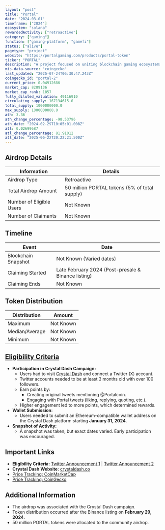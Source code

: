 ```yaml
---
layout: "post"
title: "Portal"
date: "2024-03-01"
timeframe: ["2024"]
ecosystem: "solana"
rewardedActivity: ["retroactive"]
category: ["gaming"]
function: ["gaming-platform", "gamefi"]
status: ["alive"]
pagetype: "project"
website: "https://portalgaming.com/products/portal-token"
ticker: "PORTAL"
description: "A project focused on uniting blockchain gaming ecosystems."
mis-data-source: "coingecko"
last_updated: "2025-07-24T06:30:47.243Z"
coingecko_id: "portal-2"
current_price: 0.04912686
market_cap: 8209136
market_cap_rank: 1857
fully_diluted_valuation: 49116910
circulating_supply: 167134615.0
total_supply: 1000000000.0
max_supply: 1000000000.0
ath: 3.36
ath_change_percentage: -98.53796
ath_date: "2024-02-29T10:05:01.008Z"
atl: 0.02699687
atl_change_percentage: 81.91012
atl_date: "2025-06-22T20:22:21.500Z"
---
```


## Airdrop Details

| Information              | Details                                       |
| ------------------------ | --------------------------------------------- |
| Airdrop Type             | Retroactive                                   |
| Total Airdrop Amount     | 50 million PORTAL tokens (5% of total supply) |
| Number of Eligible Users | Not Known                                     |
| Number of Claimants      | Not Known                                     |

## Timeline

| Event               | Date                                                |
| ------------------- | --------------------------------------------------- |
| Blockchain Snapshot | Not Known (Varied dates)                            |
| Claiming Started    | Late February 2024 (Post-presale & Binance listing) |
| Claiming Ends       | Not Known                                           |

## Token Distribution

| Distribution   | Amount    |
| -------------- | --------- |
| Maximum        | Not Known |
| Median/Average | Not Known |
| Minimum        | Not Known |

## [Eligibility Criteria](https://x.com/Portalcoin/status/1752079765987561905)

- **Participation in Crystal Dash Campaign:**
  - Users had to visit [Crystal Dash](https://crystaldash.co) and connect a Twitter (X) account.
  - Twitter accounts needed to be at least 3 months old with over 100 followers.
  - Earn points by:
    - Creating original tweets mentioning @Portalcoin.
    - Engaging with Portal tweets (liking, replying, quoting, etc.).
  - Higher engagement led to more points, which determined rewards.
- **Wallet Submission:**
  - Users needed to submit an Ethereum-compatible wallet address on the Crystal Dash platform starting **January 31, 2024**.
- **Snapshot of Activity:**
  - A snapshot was taken, but exact dates varied. Early participation was encouraged.

## Important Links

- **Eligibility Criteria:** [Twitter Announcement 1](https://x.com/Portalcoin/status/1752079765987561905) | [Twitter Announcement 2](https://x.com/Portalcoin/status/1754619548500680729)
- **Crystal Dash Website:** [crystaldash.co](https://crystaldash.co)
- [Price Tracking: CoinMarketCap](https://coinmarketcap.com/currencies/portal/)
- [Price Tracking: CoinGecko](https://www.coingecko.com/en/coins/portal)

## Additional Information

- The airdrop was associated with the Crystal Dash campaign.
- Token distribution occurred after the Binance listing on **February 29, 2024**.
- 50 million PORTAL tokens were allocated to the community airdrop.